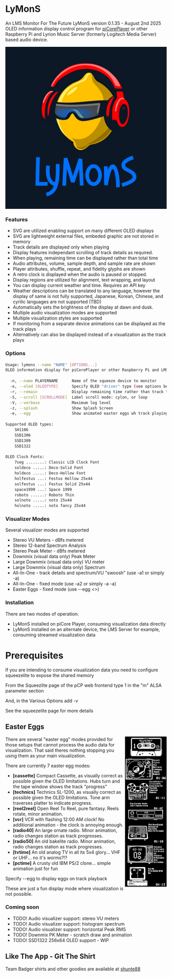 # LyMonS
An LMS Monitor For The Future
LyMonS version 0.1.35 - August 2nd 2025
OLED information display control program for [piCorePlayer](https://www.picoreplayer.org/) or other Raspberry Pi and Lyrion Music Server (formerly Logitech Media Server) based audio device.

<img width="800" src="assets/lymons.webp" align="center" />

### Features
- SVG are utilized enabling support on many different OLED displays
- SVG are lightweight external files, embeded graphic are not stored in memory
- Track details are displayed only when playing
- Display features independant scrolling of track details as required.
- When playing, remaining time can be displayed rather than total time
- Audio attributes, volume, sample depth, and sample rate are shown
- Player attributes, shuffle, repeat, and fidelity glyphs are shown
- A retro clock is displayed when the audio is paused or stopped.
- Display regions are utilized for alignment, text wrapping, and layout
- You can display current weather and time. Requires an API key
- Weather descriptions can be translated to any language, however the
  display of same is not fully supported, Japanese, Korean, Chinese,
  and cyrilic languages are not supported (TBD)
- Automatically sets the brightness of the display at dawn and dusk.
- Multiple audio visualization modes are supported
- Multiple visualization styles are supported
- If monitoring from a separate device animations can be displayed as the track plays
- Alternatively can also be displayed instead of a visualization as the track plays

### Options
```bash
Usage: lymons --name "NAME" [OPTIONS...]
OLED information display for piCorePlayer or other Raspberry Pi and LMS based audio device.

  -n, --name PLAYERNAME      Name of the squeeze device to monitor
  -o, --oled [OLEDTYPE]      Specify OLED "driver" type (see options below)
  -r, --remain               Display remaining time rather than track time
  -S, --scroll [SCROLLMODE]  Label scroll mode: cylon, or loop
  -V, --verbose              Maximum log level
  -z, --splash               Show Splash Screen
  -e, --egg                  Show animated easter eggs wh track playing

Supported OLED types:
    SH1106
    SSD1306
    SSD1309
    SSD1322

OLED Clock Fonts:
    7seg ........: Classic LCD Clock Font
    soldeco .....: Deco-Solid Font
    holdeco .....: Deco-Hollow Font
    holfestus ...: Festus Hollow 25x44
    solfestus ...: Festus Solid 25x44
    space1999 ...: Space 1999
    roboto ......: Roboto Thin
    solnoto .....: noto 25x44
    holnoto .....: noto fancy 25x44

```

### Visualizer Modes

Several visualizer modes are supported
- Stereo VU Meters - dBfs metered
- Stereo 12-band Spectrum Analysis
- Stereo Peak Meter - dBfs metered
- Downmix (visual data only) Peak Meter
- Large Downmix (visual data only) VU meter
- Large Downmix (visual data only) Spectrum
- All-In-One - track details and spectrum/VU "swoosh" (use -a1 or simply -a)
- All-In-One - fixed mode (use -a2 or simply -a -a)
- Easter Eggs - fixed mode (use --egg <<name>>)

### Installation

There are two modes of operation:

- LyMonS installed on piCore Player, consuming visualization data directly
- LyMonS installed on an alternate device, the LMS Server for example, consuming streamed visualization data

# Prerequisites

If you are intending to consume visualization data you need to configure squeezelite to expose the shared memory

From the Squeezlite page of the pCP web frontend type 1 in the "m" ALSA parameter section

And, in the Various Options add *-v*

See the squeezelite page for more details

## Easter Eggs
<p>
<img width="130" align="right" src="assets/eastereggs.jpg"/>

There are several "easter egg" modes provided for those setups that cannot process the audio data for visualization.
That said theres nothing stopping you using them as your main visualization.

There are currently 7 easter egg modes:
- <b>[cassette]</b> Compact Cassette, as visually correct as possible given the OLED limitations.  Hubs turn and the tape window shows the track "progress"
- <b>[technics]</b> Technics SL-1200, as visually correct as possible given the OLED limitations.  Tone arm traverses platter to indicate progress.
- <b>[reel2reel]</b> Open Reel To Reel, pure fantasy. Reels rotate, minor animation.
- <b>[vcr]</b> VCR with flashing 12:00 AM clock! No additional animation - the clock is annoying enough.
- <b>[radio40]</b> An large ornate radio. Minor animation, radio changes station as track progresses.
- <b>[radio50]</b> An old bakelite radio. Minor animation, radio changes station as track progresses.
- <b>[tvtime]</b> An old analog TV in all its 5x4 glory... VHF or UHF... no it's worms?!?
- <b>[pctime]</b> A crusty old IBM PS/2 clone... simple animation just for fun

Specify --egg <name> to display eggs on track playback
</p>
These are just a fun display mode where visualization is not possible.

### Coming soon

- TODO! Audio visualizer support: stereo VU meters
- TODO! Audio visualizer support: histogram spectrum
- TODO! Audio visualizer support: horizontal Peak RMS
- TODO! Downmix PK Meter - scratch draw and animation
- TODO! SSD1322 256x64 OLED support - WIP

## Like The App - Git The Shirt

Team Badger shirts and other goodies are available at [shunte88](https://www.zazzle.com/team_badger_t_shirt-235604841593837420)

